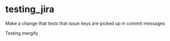 # testing_jira

Make a change that tests that issue keys are picked up in commit messages

Testing mergify
